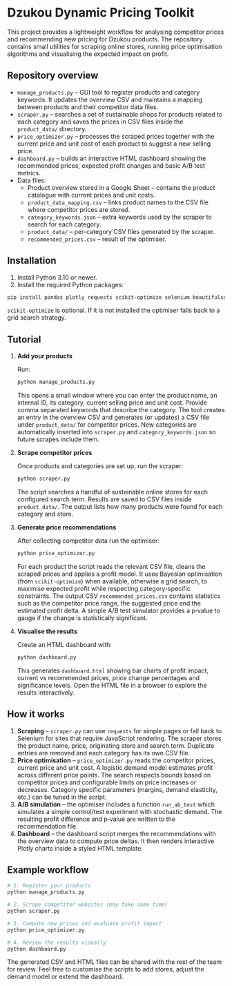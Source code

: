 # Dzukou Dynamic Pricing Toolkit

This project provides a lightweight workflow for analysing competitor prices and recommending new pricing for Dzukou products. The repository contains small utilities for scraping online stores, running price optimisation algorithms and visualising the expected impact on profit.

## Repository overview

- `manage_products.py` – GUI tool to register products and category keywords. It updates the overview CSV and maintains a mapping between products and their competitor data files.
- `scraper.py` – searches a set of sustainable shops for products related to each category and saves the prices in CSV files inside the `product_data/` directory.
- `price_optimizer.py` – processes the scraped prices together with the current price and unit cost of each product to suggest a new selling price.
- `dashboard.py` – builds an interactive HTML dashboard showing the recommended prices, expected profit changes and basic A/B test metrics.
- Data files:
  - Product overview stored in a Google Sheet – contains the product catalogue with current prices and unit costs.
  - `product_data_mapping.csv` – links product names to the CSV file where competitor prices are stored.
  - `category_keywords.json` – extra keywords used by the scraper to search for each category.
  - `product_data/` – per-category CSV files generated by the scraper.
  - `recommended_prices.csv` – result of the optimiser.

## Installation

1. Install Python 3.10 or newer.
2. Install the required Python packages:

```bash
pip install pandas plotly requests scikit-optimize selenium beautifulsoup4
```

`scikit-optimize` is optional. If it is not installed the optimiser falls back to a grid search strategy.

## Tutorial

1. **Add your products**
   
   Run:
   ```bash
   python manage_products.py
   ```
   This opens a small window where you can enter the product name, an internal ID, its category, current selling price and unit cost. Provide comma separated keywords that describe the category. The tool creates an entry in the overview CSV and generates (or updates) a CSV file under `product_data/` for competitor prices. New categories are automatically inserted into `scraper.py` and `category_keywords.json` so future scrapes include them.

2. **Scrape competitor prices**
   
   Once products and categories are set up, run the scraper:
   ```bash
   python scraper.py
   ```
   The script searches a handful of sustainable online stores for each configured search term. Results are saved to CSV files inside `product_data/`. The output lists how many products were found for each category and store.

3. **Generate price recommendations**
   
   After collecting competitor data run the optimiser:
   ```bash
   python price_optimizer.py
   ```
   For each product the script reads the relevant CSV file, cleans the scraped prices and applies a profit model. It uses Bayesian optimisation (from `scikit-optimize`) when available, otherwise a grid search, to maximise expected profit while respecting category-specific constraints. The output CSV `recommended_prices.csv` contains statistics such as the competitor price range, the suggested price and the estimated profit delta. A simple A/B test simulator provides a p‑value to gauge if the change is statistically significant.

4. **Visualise the results**
   
   Create an HTML dashboard with:
   ```bash
   python dashboard.py
   ```
   This generates `dashboard.html` showing bar charts of profit impact, current vs recommended prices, price change percentages and significance levels. Open the HTML file in a browser to explore the results interactively.

## How it works

1. **Scraping** – `scraper.py` can use `requests` for simple pages or fall back to Selenium for sites that require JavaScript rendering. The scraper stores the product name, price, originating store and search term. Duplicate entries are removed and each category has its own CSV file.
2. **Price optimisation** – `price_optimizer.py` reads the competitor prices, current price and unit cost. A logistic demand model estimates profit across different price points. The search respects bounds based on competitor prices and configurable limits on price increases or decreases. Category specific parameters (margins, demand elasticity, etc.) can be tuned in the script.
3. **A/B simulation** – the optimiser includes a function `run_ab_test` which simulates a simple control/test experiment with stochastic demand. The resulting profit difference and p‑value are written to the recommendation file.
4. **Dashboard** – the dashboard script merges the recommendations with the overview data to compute price deltas. It then renders interactive Plotly charts inside a styled HTML template.

## Example workflow

```bash
# 1. Register your products
python manage_products.py

# 2. Scrape competitor websites (may take some time)
python scraper.py

# 3. Compute new prices and evaluate profit impact
python price_optimizer.py

# 4. Review the results visually
python dashboard.py
```

The generated CSV and HTML files can be shared with the rest of the team for review. Feel free to customise the scripts to add stores, adjust the demand model or extend the dashboard.


